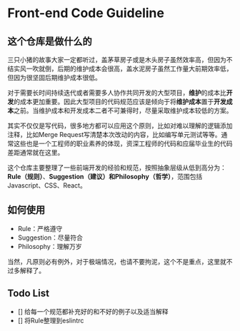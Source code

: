 Front-end Code Guideline
========================

## 这个仓库是做什么的

三只小猪的故事大家一定都听过，盖茅草房子或是木头房子虽然效率高，但因为不结实风一吹就倒，后期的维护成本会很高，盖水泥房子虽然工作量大前期效率低，但因为很坚固后期维护成本很低。

对于需要长时间持续迭代或者需要多人协作共同开发的大型项目，**维护**的成本比**开发**的成本更加重要。因此大型项目的代码规范应该是倾向于将**维护成本**置于**开发成本**之前。当维护成本和开发成本二者不可兼得时，尽量采取维护成本较低的方案。

其实不仅仅是写代码，很多地方都可以应用这个原则，比如对难以理解的逻辑添加注释，比如Merge Request写清楚本次改动的内容，比如编写单元测试等等。通常这些也是一个工程师的职业素养的体现，资深工程师的代码和应届毕业生的代码差距通常就在这里。

这个仓库主要整理了一些前端开发的经验和规范，按照抽象层级从低到高分为：**Rule（规则）**、**Suggestion（建议）**和**Philosophy（哲学）**，范围包括Javascript、CSS、React。



## 如何使用

- Rule：严格遵守
- Suggestion：尽量符合
- Philosophy：理解万岁

当然，凡原则必有例外，对于极端情况，也请不要拘泥，这个不是重点，这里就不过多解释了。

## Todo List

- [] 给每一个规范都补充好的和不好的例子以及适当解释
- [] 将Rule整理到eslintrc
